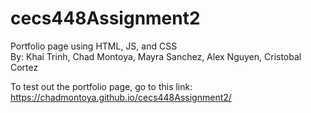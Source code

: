 # cecs448Assignment2
Portfolio page using HTML, JS, and CSS
<br />
By: Khai Trinh, Chad Montoya, Mayra Sanchez, Alex Nguyen, Cristobal Cortez

To test out the portfolio page, go to this link: https://chadmontoya.github.io/cecs448Assignment2/
